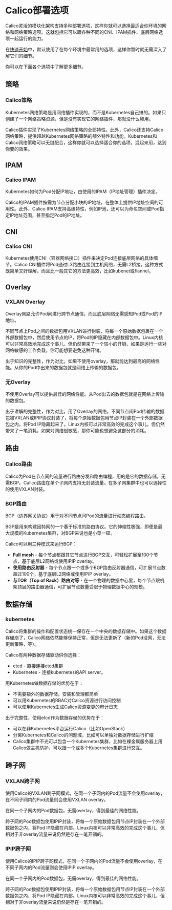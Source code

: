 # Calico部署选项

Calico灵活的模块化架构支持多种部署选项，这样你就可以选择最适合你环境的网络和网络策略选项。这就包括它可以跟各种不同的CNI、IPAM插件、底层网络选项一起运行的能力。

在[快速开始](02安装Calico/01Kubernetes/01%E5%BF%AB%E9%80%9F%E5%BC%80%E5%A7%8B.md)中，默认使用了在每个环境中最常用的选项，这样你暂时就无需深入了解它们的细节。

你可以在下面各个选项中了解更多细节。

## 策略

### Calico策略

Kubernetes网络策略是用网络插件实现的，而不是Kubernetes自己搞的。如果只创建了一个网络策略资源，但是没有实现它的网络插件，那就没什么卵用。

Calico插件实现了Kubernetes网络策略的全部特性。此外，Calico还支持Calico网络策略，提供超越Kubernetes网络策略的额外特性和功能。Kubernetes和Calico网络策略可以无缝配合，这样你就可以选择适合你的选项，混起来用，达到你要的效果。

## IPAM

### Calico IPAM

Kubernetes如何为Pod分配IP地址，由使用的IPAM（IP地址管理）插件决定。

Calico的IPAM插件按需为节点分配小块的IP地址，在整体上提供IP地址空间的可用性。此外，Calico IPAM支持高级特性，例如IP池，还可以为命名空间或Pod指定IP地址范围，甚至指定Pod的IP地址。

## CNI

### Calico CNI

Kubernetes使用CNI（容器网络接口）插件来决定Pod连接底层网络的具体细节。Calico CNI插件将Pod通过L3路由连接到主机网络，无需L2桥接。这种方式既简单又好理解，而且比一般其它的方法更高效，比如kubenet或flannel。

## Overlay

### VXLAN Overlay

Overlay网路允许Pod间进行跨节点通信，而且底层网络无需感知Pod或Pod的IP地址。

不同节点上Pod之间的数据包用VXLAN进行封装，将每一个原始数据包裹在一个外部数据包中，然后使用节点的IP，将Pod的IP隐藏在内部数据包中。Linux内核可以非常高效地完成这个事儿，但仍然带来了一个较小的开销，如果是运行一些对网络敏感的工作负载，你可能想要避免这种开销。

出于知识的完整性，作为对比，如果不使用overlay，那就能达到最高的网络性能。从你的Pod中出来的数据包就是网络上传输的数据包。

### 无Overlay

不使用Overlay可以提供最佳的网络性能。从Pod出去的数据包就是在网络上传输的数据包。

出于讲解的完整性，作为对比，用了Overlay的网络，不同节点间Pod传输的数据包被VXLAN或IPIP协议封装了，将每个原始数据包用节点IP封装在一个外部数据包之内，将Pod IP隐藏起来了。Linux内核可以非常高效的完成这个事儿，但仍然带来了一笔消耗，如果对网络很敏感，那你可能也想避免这部分的消耗。

## 路由

### Calico路由

Calico为Pod在节点间的流量进行路由分发和路由编程，用的是它的数据存储，无需BGP。Calico路由在单个子网内支持无封装流量，在多子网集群中也可以选择性的使用VXLAN封装。

### BGP路由

BGP（边界网关协议）用于对不同节点间Pod的流量进行动态编程路由。

BGP是用来构建因特网的一个基于标准的路由协议。它的伸缩性极强，即便是最大规模的Kubernetes集群，对BGP来说也是小菜一碟。

Calico可以用三种模式来运行BGP：

- **Full mesh** - 每个节点都跟其它节点进行BGP交互，可轻松扩展至100个节点，基于底层L2网络或使用IPIP overlay。
- **使用路由反射器** - 每个节点跟一个或多个BGP路由反射器通信，可扩展节点数超过100个，基于底层L2网络或使用IPIP overlay。
- **与TOR（Top of Rack）路由对等** - 在一个物理的数据中心里，每个节点跟机架顶层的路由器通信，可扩展节点数量受限于物理数据中心的规模。

## 数据存储

### kubernetes

Calico将集群的操作和配置状态统一保存在一个中央的数据存储中。如果这个数据存储崩了，Calico网络依然能够保持正常，但是无法更新了（新的Pod没网，无法更新策略，等）。

Calico有两种数据存储驱动供你选择：

- etcd - 直接连接etcd集群
- Kubernetes - 连接kubernetes的API server。

用Kubernetes做数据存储的优势在于：

- 不需要额外的数据存储，安装和管理都简单
- 可以用Kubernetes的RBAC对Calico资源进行访问控制
- 可以使用Kubernetes生成Calico资源变更的审计日志

出于完整性，使用etcd作为数据存储的优势在于：

- 可以在非Kubernetes平台运行Calico（比如OpenStack）
- 分离Kubernetes和Calico的问题域，比如可以单独对数据存储进行扩缩
- Calico集群中不光可以包含一个Kubernetes集群，比如在裸金属服务器上用Calico做主机防护，可以跟一个或多个Kubernetes集群进行交互。

## 跨子网

### VXLAN跨子网

使用Calico的VXLAN跨子网模式，在同一个子网内的Pod流量不会使用overlay，在不同子网内的Pod流量则会使用VXLAN overlay。

在同一个子网内的Pod数据包，无需overlay，得到最佳的网络性能。

跨子网的Pod数据包使用IPIP封装，将每一个原始数据包用节点IP封装在一个外部数据包之内，将Pod IP隐藏在内部。Linux内核可以非常高效的完成这个事儿，但相对于非overlay流量来说仍然是存在一笔开销的。

### IPIP跨子网

使用Calico的IPIP跨子网模式，在同一个子网内的Pod流量不会使用overlay，在不同子网内的Pod流量则会使用IPIP overlay。

在同一个子网内的Pod数据包，无需overlay，得到最佳的网络性能。

跨子网的Pod数据包使用IPIP封装，将每一个原始数据包用节点IP封装在一个外部数据包之内，将Pod IP隐藏在内部。Linux内核可以非常高效的完成这个事儿，但相对于非overlay流量来说仍然是存在一笔开销的。